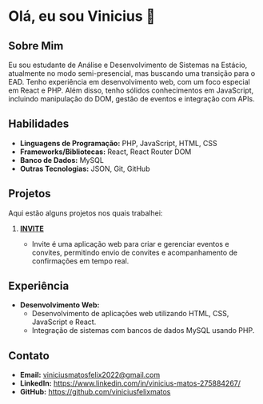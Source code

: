# Olá, eu sou Vinicius 👋

## Sobre Mim

Eu sou estudante de Análise e Desenvolvimento de Sistemas na Estácio, atualmente no modo semi-presencial, mas buscando uma transição para o EAD. Tenho experiência em desenvolvimento web, com um foco especial em React e PHP. Além disso, tenho sólidos conhecimentos em JavaScript, incluindo manipulação do DOM, gestão de eventos e integração com APIs.

## Habilidades

- **Linguagens de Programação:** PHP, JavaScript, HTML, CSS
- **Frameworks/Bibliotecas:** React, React Router DOM
- **Banco de Dados:** MySQL
- **Outras Tecnologias:** JSON, Git, GitHub

## Projetos

Aqui estão alguns projetos nos quais trabalhei:

1. **[INVITE](https://github.com/viniciusfelixmatos/invite)**

   - Invite é uma aplicação web para criar e gerenciar eventos e convites, permitindo envio de convites e acompanhamento de confirmações em tempo real.

   
## Experiência

- **Desenvolvimento Web:**
  - Desenvolvimento de aplicações web utilizando HTML, CSS, JavaScript e React.
  - Integração de sistemas com bancos de dados MySQL usando PHP.

## Contato

- **Email:** viniciusmatosfelix2022@gmail.com
- **LinkedIn:** https://www.linkedin.com/in/vinicius-matos-275884267/
- **GitHub:** https://github.com/viniciusfelixmatos
